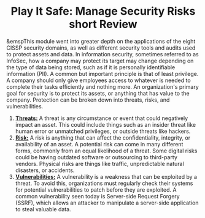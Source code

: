 <h1 align = "center">Play It Safe: Manage Security Risks short Review</h1>
<p>&emspThis module went into greater depth on the applications of the eight CISSP security domains, as well as different security tools and audits used to protect assets and data. In information security, sometimes referred to as InfoSec, how a company may protect its target may change depending on the type of data being stored, such as if it is personally identifiable information (PII). A common but important principle is that of least privilege. A company should only give employees access to whatever is needed to complete their tasks efficiently and nothing more.
An organization's primary goal for security is to protect its assets, or anything that has value to the company. Protection can be broken down into threats, risks, and vulnerabilities.
  <ol>
    <li><b><u>Threats:</b></u> A threat is any circumstance or event that could negatively impact an asset. This could include things such as an insider threat like human error
      or unmatched privileges, or outside threats like hackers.
    </li>
      <li><b><u>Risk:</u></b> A risk is anything that can affect the confidentiality, integrity, or availability of an asset. A potential risk can come in many different
        forms, commonly from an equal likelihood of a threat. Some digital risks could be having outdated software or outsourcing to third-party vendors. Physical risks are
        things like traffic, unpredictable natural disasters, or accidents.
</li>
      <li><b><u>Vulnerabilities:</u></b> A vulnerability is a weakness that can be exploited by a threat. To avoid this, organizations must regularly check their systems for
        potential vulnerabilities to patch before they are exploited. A common vulnerability seen today is Server-side Request Forgery (SSRF), which allows an attacker to
        manipulate a server-side application to steal valuable data.
</li>
</ol>
</p>
